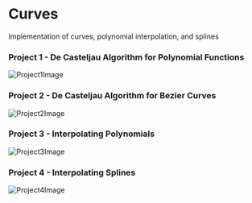 # Curves
Implementation of curves, polynomial interpolation, and splines

### Project 1 - De Casteljau Algorithm for Polynomial Functions

![Project1Image](https://user-images.githubusercontent.com/35553333/80566878-cc1a2d00-89a8-11ea-8d23-992140824956.png)

### Project 2 - De Casteljau Algorithm for Bezier Curves

![Project2Image](https://user-images.githubusercontent.com/35553333/80567154-6b3f2480-89a9-11ea-9278-d61f652b41cb.png)

### Project 3 - Interpolating Polynomials

![Project3Image](https://user-images.githubusercontent.com/35553333/80568667-4b5d3000-89ac-11ea-9151-62d65564e63f.png)

### Project 4 - Interpolating Splines

![Project4Image](https://user-images.githubusercontent.com/35553333/80568748-6cbe1c00-89ac-11ea-82da-6c8e338563d3.png)

